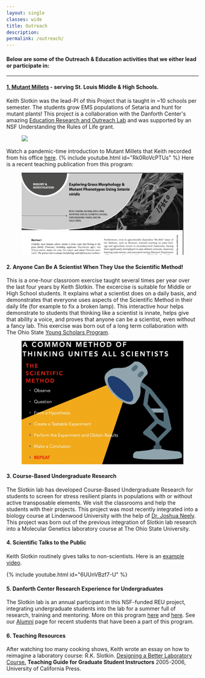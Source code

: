 ```yaml
---
layout: single
classes: wide
title: Outreach
description:
permalink: /outreach/
---
```

#### Below are some of the Outreach & Education activities that we either lead or participate in:
---
#### [1. Mutant Millets](https://www.danforthcenter.org/our-work/education-outreach/authentic-research-experiences-and-cures/) - serving St. Louis Middle & High Schools.
Keith Slotkin was the lead-PI of this Project that is taught in ~10 schools per semester. The students grow EMS populations of Setaria and hunt for mutant plants! This project is a collaboration with the Danforth Center's amazing [Education Research and Outreach Lab](https://www.danforthcenter.org/our-work/education-outreach/) and was supported by an NSF Understanding the Rules of Life grant.  
<figure class="half">
  <a href="https://www.danforthcenter.org/our-work/education-outreach/authentic-research-experiences-and-cures/"><img src="https://mutantmillets.files.wordpress.com/2014/01/cropped-header4.jpg"></a>
</figure>

Watch a pandemic-time introduction to Mutant Millets that Keith recorded from his office [here](https://youtu.be/Rk0RoVcPTUs).
{% include youtube.html id="Rk0RoVcPTUs" %}
Here is a recent teaching publication from this program:
 <figure class="half">
  <a href="https://online.ucpress.edu/abt/article-abstract/83/5/311/117023/Exploring-Grass-Morphology-amp-Mutant-Phenotypes"><img src="/assets/images/MM paper.jpg"></a>
</figure> 

#### 2. Anyone Can Be A Scientist When They Use the Scientific Method! 
This is a one-hour classroom exercise taught several times per year over the last four years by Keith Slotkin. The excercise is suitable for Middle or High School students. It explains what a scientist does on a daily basis, and demonstrates that everyone uses aspects of the Scientific Method in their daily life (for example to fix a broken lamp). This interactive hour helps demonstrate to students that thinking like a scientist is innate, helps give that ability a voice, and proves that anyone can be a scientist, even without a fancy lab. This exercise was born out of a long term collaboration with The Ohio State [Young Scholars Program](https://odi.osu.edu/young-scholars-program).
 <figure class="half">
  <img src="/assets/images/Scientific Method.jpg">
</figure> 

#### 3. Course-Based Undergraduate Research
The Slotkin lab has developed Course-Based Undergraduate Research for students to screen for stress resilient plants in populations with or without active transposable elements. We visit the classrooms and help the students with their projects. This project was most recently integrated into a biology course at Lindenwood University with the help of [Dr. Joshua Neely](https://www.lindenwood.edu/about/directories/faculty-staff-directory/details/jneely/). This project was born out of the previous integration of Slotkin lab research into a Molecular Genetics laboratory course at The Ohio State University.

#### 4. Scientific Talks to the Public
Keith Slotkin routinely gives talks to non-scientists. Here is an [example video](https://youtu.be/6UUnVBzf7-U).

{% include youtube.html id="6UUnVBzf7-U" %}

#### 5. Danforth Center Research Experience for Undergraduates
The Slotkin lab is an annual participant in this NSF-funded REU project, integrating undergraduate students into the lab for a summer full of research, training and mentoring. More on this program [here](https://www.danforthcenter.org/our-work/education-outreach/undergraduate-program/internship-program/) and [here](https://www.nsf.gov/awardsearch/showAward?AWD_ID=2050394&HistoricalAwards=false). See our [Alumni](https://slotkinlab.github.io/alumni/) page for recent students that have been a part of this program.

#### 6. Teaching Resources
After watching too many cooking shows, Keith wrote an essay on how to reimagine a laboratory course:
R.K. Slotkin. [Designing a Better Laboratory Course.](http://gsi.berkeley.edu/slotkinrk-2005/) **Teaching Guide for Graduate Student Instructors** 2005-2006, University of California Press. 
